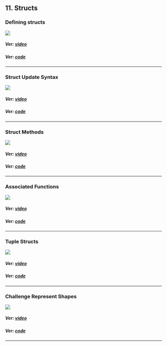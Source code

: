 ## 11. Structs

### Defining structs

<p align="start">
<img  src="https://res.cloudinary.com/rustlatamgroup/image/upload/v1674092541/Rust%20Essential%20Training/11%20Structs/01_e334tx.png">
</p>

##### Ver: [video](https://discord.com/channels/1057309286654554173/1057319763996594206/1062095578940584098)

##### Ver: [code](https://github.com/RustLatamGroup/Curso-de-Rust/tree/main/src/11.%20Structs/defining_structs)

<hr>

### Struct Update Syntax

<p align="start">
<img  src="https://res.cloudinary.com/rustlatamgroup/image/upload/v1674092541/Rust%20Essential%20Training/11%20Structs/02_twscun.png">
</p>

##### Ver: [video](https://discord.com/channels/1057309286654554173/1057319763996594206/1062095626470445087)

##### Ver: [code](https://github.com/RustLatamGroup/Curso-de-Rust/tree/main/src/11.%20Structs/struct_update_syntax)

<hr>

### Struct Methods

<p align="start">
<img  src="https://res.cloudinary.com/rustlatamgroup/image/upload/v1674092541/Rust%20Essential%20Training/11%20Structs/03_ielca2.png">
</p>

##### Ver: [video](https://discord.com/channels/1057309286654554173/1057319763996594206/1062095774344806511)

##### Ver: [code](https://github.com/RustLatamGroup/Curso-de-Rust/tree/main/src/11.%20Structs/struct_methods)

<hr>

### Associated Functions

<p align="start">
<img  src="https://res.cloudinary.com/rustlatamgroup/image/upload/v1674092541/Rust%20Essential%20Training/11%20Structs/04_xmgvvw.png">
</p>

##### Ver: [video](https://discord.com/channels/1057309286654554173/1057319763996594206/1062095850450456607)

##### Ver: [code](https://github.com/RustLatamGroup/Curso-de-Rust/tree/main/src/11.%20Structs/associated_functions)

<hr>

### Tuple Structs

<p align="start">
<img  src="https://res.cloudinary.com/rustlatamgroup/image/upload/v1674092541/Rust%20Essential%20Training/11%20Structs/05_isunw8.png">
</p>

##### Ver: [video](https://discord.com/channels/1057309286654554173/1057319763996594206/1062095948282605700)

##### Ver: [code](https://github.com/RustLatamGroup/Curso-de-Rust/tree/main/src/11.%20Structs/tuple_structs)

<hr>

### Challenge Represent Shapes

<p align="start">
<img  src="https://res.cloudinary.com/rustlatamgroup/image/upload/v1674092541/Rust%20Essential%20Training/11%20Structs/06_hg83gg.png">
</p>

##### Ver: [video](https://discord.com/channels/1057309286654554173/1057319763996594206/1062096080856170547)

##### Ver: [code](https://github.com/RustLatamGroup/Curso-de-Rust/tree/main/src/11.%20Structs/challenge_represent_shapes)

<hr>

